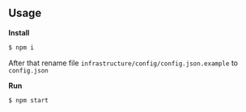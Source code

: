 ## Usage

**Install**
```bash
$ npm i
```

After that rename file ```infrastructure/config/config.json.example``` to ```config.json```

**Run**
```bash
$ npm start
```